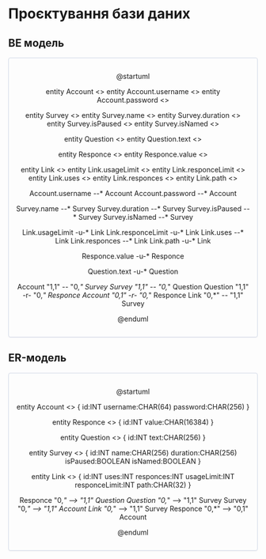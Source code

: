 # Проєктування бази даних

## BE модель

<center style="
    border-radius:4px;
    border: 1px solid #cfd7e6;
    box-shadow: 0 1px 3px 0 rgba(89,105,129,.05), 0 1px 1px 0 rgba(0,0,0,.025);
    padding: 1em;"
>

@startuml

entity Account <<ENTITY>>
entity Account.username <<TEXT>>
entity Account.password <<TEXT>>

entity Survey <<ENTITY>>
entity Survey.name <<TEXT>>
entity Survey.duration <<TEXT>>
entity Survey.isPaused <<BOOLEAN>>
entity Survey.isNamed <<BOOLEAN>>

entity Question <<ENTITY>>
entity Question.text <<TEXT>>

entity Responce <<ENTITY>>
entity Responce.value <<TEXT>>

entity Link <<ENTITY>>
entity Link.usageLimit <<INT>>
entity Link.responceLimit <<INT>>
entity Link.uses <<INT>>
entity Link.responces <<INT>>
entity Link.path <<TEXT>>

Account.username --* Account
Account.password --* Account

Survey.name --* Survey
Survey.duration --* Survey
Survey.isPaused --* Survey
Survey.isNamed --* Survey

Link.usageLimit -u-* Link
Link.responceLimit -u-* Link
Link.uses --* Link
Link.responces --* Link
Link.path -u-* Link

Responce.value -u-* Responce

Question.text -u-* Question

Account "1,1" -- "0,*" Survey
Survey "1,1" -- "0,*" Question
Question "1,1" -r- "0,*" Responce
Account "0,1" -r- "0,*" Responce
Link "0,*" -- "1,1" Survey

@enduml

</center>

## ER-модель

<center style="
    border-radius:4px;
    border: 1px solid #cfd7e6;
    box-shadow: 0 1px 3px 0 rgba(89,105,129,.05), 0 1px 1px 0 rgba(0,0,0,.025);
    padding: 1em;"
>

@startuml

entity Account <<ENTITY>> {
    id:INT
    username:CHAR(64)
    password:CHAR(256)
}

entity Responce <<ENTITY>> {
    id:INT
    value:CHAR(16384)
}

entity Question <<ENTITY>> {
    id:INT
    text:CHAR(256)
}

entity Survey <<ENTITY>> {
    id:INT
    name:CHAR(256)
    duration:CHAR(256)
    isPaused:BOOLEAN
    isNamed:BOOLEAN
}

entity Link <<ENTITY>> {
    id:INT
    uses:INT
    responces:INT
    usageLimit:INT
    responceLimit:INT
    path:CHAR(32)
}

Responce "0,*" --> "1,1" Question
Question "0,*" --> "1,1" Survey
Survey "0,*" --> "1,1" Account
Link "0,*" --> "1,1" Survey
Responce "0,*" --> "0,1" Account

@enduml

</center>
